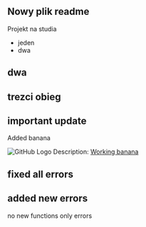 ## Nowy plik readme

Projekt na studia



* jeden
* dwa

## dwa

## trezci obieg

## important update

Added banana

![GitHub Logo](https://www.refinery29.com/images/8985540.jpg?format=webp&width=340&height=408&quality=85)
Description: [Working banana](url)

## fixed all errors

## added new errors

no new functions only errors
